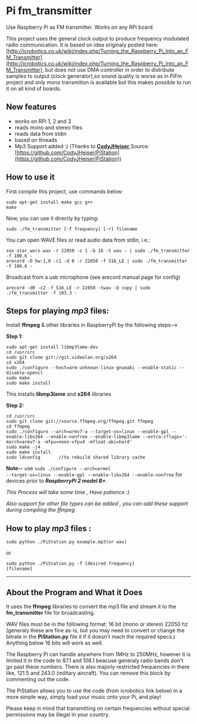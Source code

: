 # Pi fm_transmitter

Use Raspberry Pi as FM transmitter. Works on any RPi board.

This project uses the general clock output to produce frequency modulated radio communication. It is based on idea originaly posted here: [http://icrobotics.co.uk/wiki/index.php/Turning_the_Raspberry_Pi_Into_an_FM_Transmitter](http://icrobotics.co.uk/wiki/index.php/Turning_the_Raspberry_Pi_Into_an_FM_Transmitter), but does not use DMA controller in order to distribute samples to output (clock generator),so sound quality is worse as in PiFm project and only mono transmition is available but this makes possible to run it on all kind of boards.

## New features

* works on RPi 1, 2 and 3
* reads mono and stereo files
* reads data from stdin
* based on threads
* Mp3 Support added :) (Thanks to [**CodyJHeiser**](https://github.com/CodyJHeiser "CodyJHeiser"),Source: [https://github.com/CodyJHeiser/PiStation](https://github.com/CodyJHeiser/PiStation))

## How to use it

First compile this project, use commands below:
```
sudo apt-get install make gcc g++
make
``` 
Now, you can use it directly by typing:
```
sudo ./fm_transmitter [-f frequency] [-r] filename
```
You can open WAVE files or read audio data from stdin, i.e.:
```
sox star_wars.wav -r 22050 -c 1 -b 16 -t wav - | sudo ./fm_transmitter -f 100.6 -
arecord -D hw:1,0 -c1 -d 0 -r 22050 -f S16_LE | sudo ./fm_transmitter -f 100.6 -
```
Broadcast from a usb microphone (see arecord manual page for config)

<code>arecord -d0 -c2 -f S16_LE -r 22050 -twav -D copy | sudo ./fm_transmitter -f 103.3 - </code>

## Steps for playing _mp3_ files:

Install **ffmpeg** & other libraries in RaspberryPi by the following steps-->

**Step 1:**
```
sudo apt-get install libmp3lame-dev
cd /usr/src
sudo git clone git://git.videolan.org/x264
cd x264
sudo ./configure --host=arm-unknown-linux-gnueabi --enable-static --disable-opencl
sudo make
sudo make install
```
This installs **libmp3lame** and **x264** libraries

**Step 2:**
```
cd /usr/src
sudo git clone git://source.ffmpeg.org/ffmpeg.git ffmpeg
cd ffmpeg
sudo ./configure --arch=armv7-a --target-os=linux --enable-gpl --enable-libx264 --enable-nonfree --enable-libmp3lame --extra-cflags='-march=armv7-a -mfpu=neon-vfpv4 -mfloat-abi=hard'
sudo make -j4
sudo make install
sudo ldconfig       //to rebuild shared library cache
```
**Note--** use <code>sudo ./configure --arch=armel --target-os=linux --enable-gpl --enable-libx264 --enable-nonfree</code> for devices prior to ***RaspberryPi 2 model B+***.

_This Process will take some time , Have patience :)_

_Also support for other file types can be added , you can add these support during compiling the ffmpeg_
## How to play _mp3_ files :

<code>sudo python ./PiStation.py example.mp3(or wav)</code>

or

<code>sudo python ./PiStation.py -f [desired frequency] [filename]</code>

--------------
About the Program and What it Does
--------------
It uses the **ffmpeg** libraries to convert the mp3 file and stream it to the **fm_transmitter** file for broadcasting.

WAV files must be in the following format: 16 bit (mono or stereo) 22050 hz (generaly these are fine as-is, but you may need to convert or change the bitrate in the **PiStation.py** file it if it doesn't mach the required specs.)  Anything below 16 bits will work as well.

The Raspberry Pi can handle anywhere from 1MHz to 250MHz, however it is limited it in the code to 87.1 and 108.1 beacuse generaly radio bands don't go past these numbers.  There is also majorly restricted frequencies in there like, 121.5 and 243.0 (military aircraft).  You can remove this block by commenting out the code.

The PiStation allows you to use the code (from icrobotics link below) in a more simple way, simply load your music
onto your Pi, and play!

Please keep in mind that transmitting on certain frequencies without special permissions may be illegal in your country.
